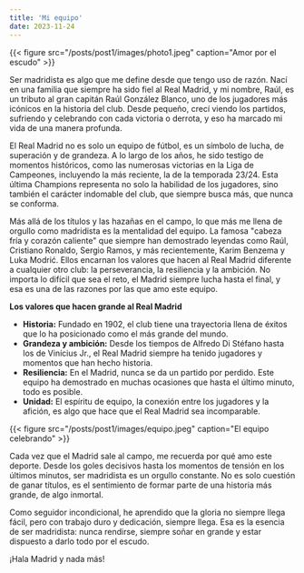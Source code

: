 ```yaml
---
title: 'Mi equipo'
date: 2023-11-24
---
```

{{< figure src="/posts/post1/images/photo1.jpeg" caption="Amor por el escudo" >}}

Ser madridista es algo que me define desde que tengo uso de razón. Nací en una familia que siempre ha sido fiel al Real Madrid, y mi nombre, Raúl, es un tributo al gran capitán Raúl González Blanco, uno de los jugadores más icónicos en la historia del club. Desde pequeño, crecí viendo los partidos, sufriendo y celebrando con cada victoria o derrota, y eso ha marcado mi vida de una manera profunda.

El Real Madrid no es solo un equipo de fútbol, es un símbolo de lucha, de superación y de grandeza. A lo largo de los años, he sido testigo de momentos históricos, como las numerosas victorias en la Liga de Campeones, incluyendo la más reciente, la de la temporada 23/24. Esta última Champions representa no solo la habilidad de los jugadores, sino también el carácter indomable del club, que siempre busca más, que nunca se conforma.

Más allá de los títulos y las hazañas en el campo, lo que más me llena de orgullo como madridista es la mentalidad del equipo. La famosa "cabeza fría y corazón caliente" que siempre han demostrado leyendas como Raúl, Cristiano Ronaldo, Sergio Ramos, y más recientemente, Karim Benzema y Luka Modrić. Ellos encarnan los valores que hacen al Real Madrid diferente a cualquier otro club: la perseverancia, la resiliencia y la ambición. No importa lo difícil que sea el reto, el Madrid siempre lucha hasta el final, y esa es una de las razones por las que amo este equipo.

**Los valores que hacen grande al Real Madrid**
- **Historia:** Fundado en 1902, el club tiene una trayectoria llena de éxitos que lo ha posicionado como el más grande del mundo.
- **Grandeza y ambición:** Desde los tiempos de Alfredo Di Stéfano hasta los de Vinícius Jr., el Real Madrid siempre ha tenido jugadores y momentos que han hecho historia.
- **Resiliencia:** En el Madrid, nunca se da un partido por perdido. Este equipo ha demostrado en muchas ocasiones que hasta el último minuto, todo es posible.
- **Unidad:** El espíritu de equipo, la conexión entre los jugadores y la afición, es algo que hace que el Real Madrid sea incomparable.


{{< figure src="/posts/post1/images/equipo.jpeg" caption="El equipo celebrando" >}}

Cada vez que el Madrid sale al campo, me recuerda por qué amo este deporte. Desde los goles decisivos hasta los momentos de tensión en los últimos minutos, ser madridista es un orgullo constante. No es solo cuestión de ganar títulos, es el sentimiento de formar parte de una historia más grande, de algo inmortal.

Como seguidor incondicional, he aprendido que la gloria no siempre llega fácil, pero con trabajo duro y dedicación, siempre llega. Esa es la esencia de ser madridista: nunca rendirse, siempre soñar en grande y estar dispuesto a darlo todo por el escudo.

¡Hala Madrid y nada más!

